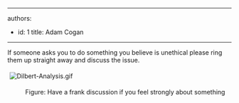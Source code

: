 

---
authors:
  - id: 1
    title: Adam Cogan
---




<span class='intro'> <p>
                    If someone asks you to do something you believe is unethical please ring them up
                    straight away and discuss the issue.
                </p> </span>

<dl class="ssw15-rteElement-ImageArea">​<img src="/Management/Rules-to-Better-Software-Consultants-Working-in-a-Team/PublishingImages/Dilbert-Analysis.gif" alt="Dilbert-Analysis.gif" style="margin&#58;5px;" /></dl><dd class="ssw15-rteElement-FigureNormal">Figure&#58; Have a frank discussion if you feel strongly about something​<br></dd>



